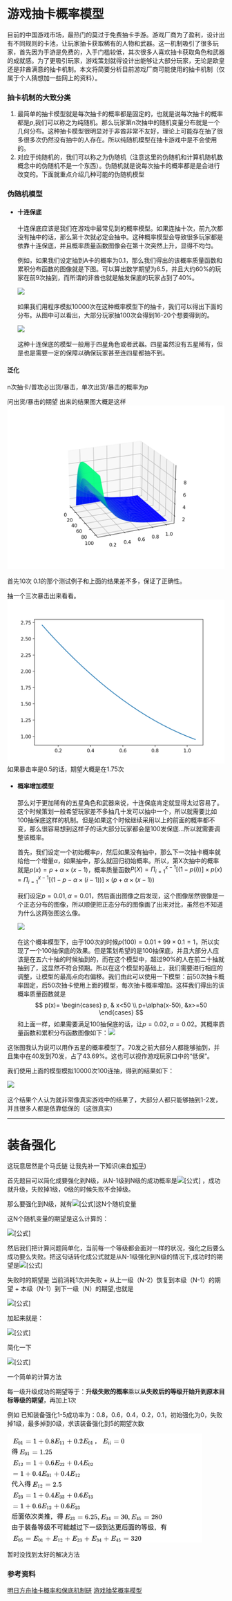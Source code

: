 # 游戏抽卡概率模型

目前的中国游戏市场，最热门的莫过于免费抽卡手游。游戏厂商为了盈利，设计出有不同规则的卡池，让玩家抽卡获取稀有的人物和武器。这一机制吸引了很多玩家，首先因为手游是免费的，入手门槛较低，其次很多人喜欢抽卡获取角色和武器的成就感。为了更吸引玩家，游戏策划就得设计出能够让大部分玩家，无论是欧皇还是非酋满意的抽卡机制。本文将简要分析目前游戏厂商可能使用的抽卡机制（仅属于个人猜想加一些网上的资料）。

### 抽卡机制的大致分类

1. 最简单的抽卡模型就是每次抽卡的概率都是固定的，也就是说每次抽卡的概率都是$p$,我们可以称之为纯随机。那么玩家第$n$次抽中的随机变量分布就是一个几何分布。这种抽卡模型很明显对于非酋非常不友好，理论上可能存在抽了很多很多次仍然没有抽中的人存在。所以纯随机模型在抽卡游戏中是不会使用的。
2. 对应于纯随机的，我们可以称之为伪随机（注意这里的伪随机和计算机随机数概念中的伪随机不是一个东西）。伪随机就是说每次抽卡的概率都是是会进行改变的。下面就重点介绍几种可能的伪随机模型

### 伪随机模型

- #### 十连保底 

  十连保底应该是我们在游戏中最常见到的概率模型。如果连抽十次，前九次都没有抽中的话，那么第十次就必定会抽中。这种概率模型会导致很多玩家都是依靠十连保底，并且概率质量函数图像会在第十次突然上升，显得不均匀。

  例如，如果我们设定抽到A卡的概率为0.1，那么我们得出的该概率质量函数和累积分布函数的图像就是下图。可以算出数学期望为6.5，并且大约60%的玩家在前9次抽到，而所谓的非酋也就是触发保底的玩家占到了40%。

  ![](十连保底.png)

  如果我们用程序模拟10000次在这种概率模型下的抽卡，我们可以得出下面的分布。从图中可以看出，大部分玩家抽100次会得到16-20个想要得到的。

  ![](十连保底模拟结果.png)

  这种十连保底的模型一般用于四星角色或者武器。四星虽然没有五星稀有，但是也是需要一定的保障以确保玩家甚至连四星都抽不到。
#### 泛化
n次抽卡/普攻必出货/暴击，单次出货/暴击的概率为p

问出货/暴击的期望
出来的结果图大概是这样
 ![](extendGuarantee.png)

 首先10次 0.1的那个测试例子和上面的结果差不多，保证了正确性。

抽一个三次暴击出来看看。
  ![](threecrit.png)
  如果暴击率是0.5的话，期望大概是在1.75次

- #### 概率增加模型

  那么对于更加稀有的五星角色和武器来说，十连保底肯定就显得太过容易了。这个时候策划一般希望玩家差不多抽几十发可以抽中一个，所以就需要比如100抽保底这样的机制。但是如果这个时候继续采用以上的前面的概率都不变，那么很容易想到这样子的话大部分玩家都会是100发保底...所以就需要调整该概率。

  首先，我们设定一个初始概率$p$，然后如果没有抽中，那么下一次抽卡概率就给他一个增量$\alpha$，如果抽中，那么就回归初始概率。所以，第X次抽中的概率就是$p(x)=p+\alpha\times (x-1)$，概率质量函数$P(X)=\Pi^{x-1}_{i=1}\lbrack(1-p(i))\rbrack\times p(x)=\Pi^{x-1}_{i=1}[(1-p-\alpha\times(i-1))]\times(p+\alpha\times(x-1))$ 

  我们设定$p=0.01, \alpha=0.01$，然后画出图像之后发现，这个图像居然很像是一个正态分布的图像，所以顺便把正态分布的图像画了出来对比，虽然也不知道为什么这两张图这么像。

  ![](概率增加模型.png)

  在这个概率模型下，由于100次的时候$p(100)=0.01+99\times0.1=1$，所以实现了一个100抽保底的效果。但是策划希望的是100抽保底，并且大部分人应该是在五六十抽的时候抽到的，而在这个模型中，超过90%的人在前二十抽就抽到了，这显然不符合预期。所以在这个模型的基础上，我们需要进行相应的调整，让模型的最高点向右偏移。我们由此可以使用一下模型：前50次抽卡概率固定，后50次抽卡使用上面的模型，每次抽卡概率增加。这样我们得出的该概率质量函数就是
  $$
  p(x)=
  \begin{cases}
  p, & x<50 \\
  p+\alpha(x-50), &x>=50
  \end{cases}
  $$
  和上面一样，如果需要满足100抽保底的话，让$p=0.02,\alpha=0.02$。其概率质量函数和累积分布函数图像如下：![](拓展概率模型.png)

这张图我认为说可以用作五星的概率模型了。70发之前大部分人都能够抽到，并且集中在40发到70发，占了43.69%。这也可以视作游戏玩家口中的“低保”。

我们使用上面的模型模拟10000次100连抽，得到的结果如下：

![](拓展模型模拟结果.png)

这个结果个人认为就非常像真实游戏中的结果了，大部分人都只能够抽到1-2发，并且很多人都是依靠低保的（这很真实）

------
# 装备强化
这玩意居然是个马氏链 让我先补一下知识(来自[知乎](https://www.zhihu.com/question/23269850))

首先题目可以简化成要强化到N级，从N-1级到N级的成功概率是![[公式]](https://www.zhihu.com/equation?tex=%7Bp%7D_%7Bn-1%7D) ，成功就升级，失败掉1级，0级的时候失败不会掉级。

那么要强化到N级，就有![[公式]](https://www.zhihu.com/equation?tex=Y_%7B1%7D%2C+Y_%7B2%7D...Y_%7Bn%7D)这N个随机变量

这N个随机变量的期望是这么计算的：

![[公式]](https://www.zhihu.com/equation?tex=E%28Y_%7B1%7D%2BY_%7B2%7D%2B...%2BY_%7Bn%7D+%29%3D%5Csum_%7Bn%3D1%7D%5E%7BN%7D%7BE%28Y_%7Bn%7D%29+%7D+)

然后我们把计算问题简单化，当前每一个等级都会面对一样的状况，强化之后要么成功要么失败。把这句话转化成公式就是从N-1级强化到N级的情况下,成功时的期望是![[公式]](https://www.zhihu.com/equation?tex=%7Bp_%7Bn-1%7D+%7D+%2A1)

失败时的期望是 当前消耗1次并失败 + 从上一级（N-2）恢复到本级（N-1）的期望 + 本级（N-1）到下一级（N）的期望,也就是

![[公式]](https://www.zhihu.com/equation?tex=%281-p_%7Bn-1%7D%29%2A%281+%2B+%7BE%28Y_%7Bn-1%7D%29+%7D%2B%7BE%28Y_%7Bn%7D%29+%7D%29)

加起来就是：

![[公式]](https://www.zhihu.com/equation?tex=%7BE%28Y_%7Bn%7D%29+%7D+%3D%7Bp_%7Bn-1%7D+%7D+%2A1+%2B+%281-p_%7Bn-1%7D%29%2A%281+%2B+%7BE%28Y_%7Bn-1%7D%29+%7D%2B%7BE%28Y_%7Bn%7D%29+%7D%29)

简化一下

![[公式]](https://www.zhihu.com/equation?tex=%7BE%28Y_%7Bn%7D%29+%7D+%3D%5Cfrac%7B1%7D%7Bp_%7Bn-1%7D+%7D+%2B%28%5Cfrac%7B1%7D%7Bp_%7Bn-1%7D+%7D-1%29%7BE%28Y_%7Bn-1%7D%29+%7D+)

一个简单的计算方法

每一级升级成功的期望等于：**升级失败的概率**乘以**从失败后的等级开始升到原本目标等级的期望**，再加上1次

例如 已知装备强化1-5成功率为：0.8，0.6，0.4，0.2，0.1，初始强化为0，失败掉1级，最多掉到0级，求该装备强化到5的期望次数

![image-00030901162928851](https://raw.githubusercontent.com/lifeodyssey/Figurebed/master/image-00030901162928851.png)

暂时没找到太好的解决方法

### 参考资料

[明日方舟抽卡概率和保底机制研](https://www.40407.com/zixun/7986.html)
[游戏抽奖概率模型](https://www.jianshu.com/p/031e53e8553c)







 





